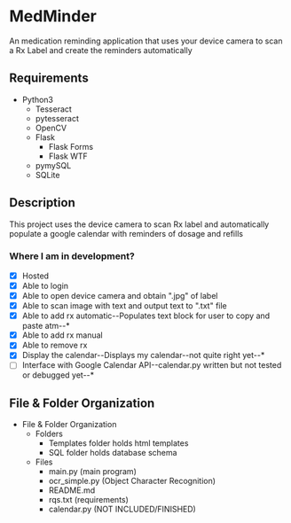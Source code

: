 # MedMinder
An medication reminding application that uses your device camera to scan a Rx Label and create the reminders automatically
## Requirements
- Python3
	- Tesseract
	- pytesseract
	- OpenCV
	- Flask
		- Flask Forms
		- Flask WTF
	- pymySQL
	- SQLite
## Description
This project uses the device camera to scan Rx label and automatically populate a google calendar with reminders of dosage and refills
### Where I am in development?
- [x] Hosted 
- [x] Able to login
- [x] Able to open device camera and obtain ".jpg" of label
- [x] Able to scan image with text and output text to ".txt" file
- [x] Able to add rx automatic--Populates text block for user to copy and paste atm--*
- [x] Able to add rx manual
- [x] Able to remove rx
- [x] Display the calendar--Displays my calendar--not quite right yet--*
- [ ] Interface with Google Calendar API--calendar.py written but not tested or debugged yet--*
## File & Folder Organization
- File & Folder Organization
	- Folders
		- Templates folder holds html templates
		- SQL folder holds database schema
	- Files
		- main.py (main program)
		- ocr_simple.py (Object Character Recognition)
		- README.md
		- rqs.txt (requirements)
		- calendar.py (NOT INCLUDED/FINISHED)
